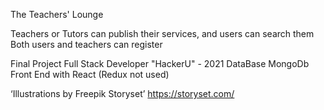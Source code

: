 The Teachers' Lounge

Teachers or Tutors can publish their services, and users can search them
Both users and teachers can register

Final Project 
Full Stack Developer "HackerU" - 2021
DataBase MongoDb
Front End with React
(Redux not used)

 ‘Illustrations by Freepik Storyset’ https://storyset.com/
